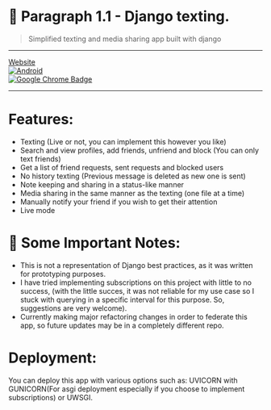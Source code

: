 # 📠 Paragraph 1.1 - Django texting.
> Simplified texting and media sharing app built with django

---

[Website](https://myparagraph.space)
<br>
[![Android](https://img.shields.io/badge/Android-3DDC84?style=for-the-badge&logo=android&logoColor=white)](https://github.com/coleblvck/paragraph-for-android)
<br>
[![Google Chrome Badge](https://img.shields.io/badge/Google%20Chrome-4285F4?logo=googlechrome&logoColor=fff&style=flat-square)](https://web.myparagraph.space)

---

# Features:

- Texting (Live or not, you can implement this however you like)
- Search and view profiles, add friends, unfriend and block (You can only text friends)
- Get a list of friend requests, sent requests and blocked users
- No history texting (Previous message is deleted as new one is sent)
- Note keeping and sharing in a status-like manner
- Media sharing in the same manner as the texting (one file at a time)
- Manually notify your friend if you wish to get their attention
- Live mode


# 📓 Some Important Notes:

- This is not a representation of Django best practices, as it was written for prototyping purposes.
- I have tried implementing subscriptions on this project with little to no success, (with the little succes, it was not reliable for my use case so I stuck with querying in a specific interval for this purpose. So, suggestions are very welcome).
- Currently making major refactoring changes in order to federate this app, so future updates may be in a completely different repo.


# Deployment:

You can deploy this app with various options such as: UVICORN with GUNICORN(For asgi deployment especially if you choose to implement subscriptions) or UWSGI.

